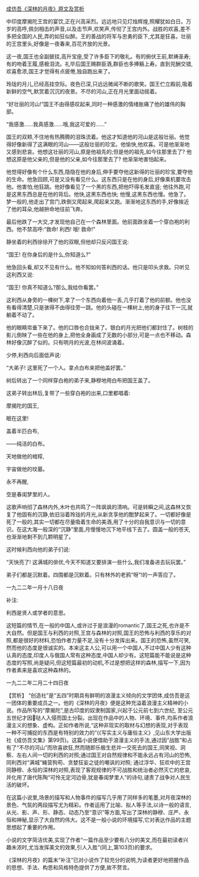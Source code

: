 [成仿吾《深林的月夜》原文及赏析](https://www.vrrw.net/wx/15059.html)

中印度摩揭陀王宫的宴饮,正在兴高采烈。远远地只见灯烛辉煌,照耀犹如白日。万岁的高呼,佩剑相击的声音,以及击节声,欢笑声,传彻了王宫内外。战胜的欢喜,差不多把全国的人民,弄的如狂似醉。王的善战的将军与忠勇的臣下,尤其是狂喜。壮丽的王宫里头,好像是一夜春来,百花齐放的光景。

这一夜,国王也全副披挂,高升宝座,受了许多臣下的敬礼。有的俯伏王前,默祷圣寿; 有的吻着王履,感极泪流。礼毕后国王赐群臣酒,群臣也多捧觞上寿。直到兕酬交错,欢喜愈浓,国王才觉得有点疲倦,独自跑出来了。

玲珑的月儿,已经高挂空际。夜色已深,只远远微闻不断的歌笑。国王伫立殿前,吸着新鲜的空气,默赏着沉沉的夜景。不尽的河山,正在月光里面动摇着。

“好壮丽的河山!”国王不由得感叹起来,同时一种感激的情绪胀痛了他的雄伟的胸部。

“我感激……我真感激……哦,我这可爱的……”

国王的双颊,不住地有热腾腾的泪珠流着。他这才知道他的河山是这般壮丽。他觉得好像新得了这满眼的河山——这般壮丽的珍宝。他愉快,他欢喜。可是他渐渐地又感到悲哀。他想这壮丽的河山,原是他祖先的;但是他的祖先,如今往那里去了? 他想这原是他父亲的,但是他的父亲,如今往那里去了? 他渐渐地害怕起来。

他觉得好像有个什么东西,隐隐在他的身后,伸手要夺他这新得的壮丽的珍宝,要夺他的生命。他急回顾,可是又没有看见什么。这东西只是在他的身后,好像乘机要攻击他。他害怕,他狂跳。他好像看见了一个黑的东西,把他吓得毛发直竖; 他往外跑,可是这黑东西总是在他的背后。他快,这黑东西也快; 他慢,这黑东西也慢。他急了。梦一般的,他走出了宫门,跌倒又爬起来,爬起来又跑。渐渐地这东西的手,好像挨近了他的耳朵,他越拚命地往前飞奔。

最后他跌了一大交,才发现他自己在一个森林里面。他前面跌坐着一个穿白袍的利西。他不禁高呼:“救命! 利西! 哦! 救命!”

静坐着的利西徐徐开了他的双眼,但他却只反问国王说:

“国王! 在你身后的是什么,你知道么?”

他急回头看,却又不见有什么。他不知如何答利西的话。他只是叩头求救。只听见这利西又说:

“国王! 你真不知道么?那么,我给你看罢。”

这利西从身旁的一棵树下,拿了一个东西向着他一丢,几乎打着了他的前额。他也没有看得清楚,只是骇得不由得往旁一跳。他的头碰在一棵树上,他的身子往下一沉,就躺着不动了。

他的眼睛帘垂下来了。他的口唇也合拢来了。银白的月光把他们都封住了。树枝的影儿倒映了一些在他的身上,把他全身画成了无数的小部分,可是一点也不移动。森林好像沉醉了似的。只有明月的光波,在林间波涌着。

少停,利西向后面低声说:

“大弟子! 这里死了一个人。拿点白布来把他盖好罢。”

树后转出了一个同样穿白袍的弟子来,静穆地用白布把国王盖了。

这弟子转出林后,复带了一些穿白袍的出来,口里都唱着:

摩揭陀的国王,

眠在这里!

盖着半匹白布,

——纯洁的白布。

天地做他的棺椁,

宇宙做他的坟墓。

永不再醒,

空是春闺梦里的人。

这歌声响彻了森林内外,木叶也共鸣了一阵飒飒的清响。可是转瞬之间,这森林又恢复了他固有的沉静,依旧浴着玲珑的月光,从新贪享他的酣梦起来了。一切都好像是死了一般的,其实一切都在尽量吸着生命的美酒,用了十分的自我意识与一切的意识。在这大海一般深的“沉静”里面,月慢慢地沉下地平线下去了。圆盖一般的苍天,也渐渐地剩不到几颗明星了。

这时候利西向他的弟子们说:

“天快亮了! 这满城的俳优,今天不知道又要排演一些什么,我们准备进去玩玩罢。”

弟子们都是沉默着。四围都是沉默着。只有林外的老鸦“呀”!的一声答应了。

一九二二年一月十八日夜

补注:

利西是贤人或学者的意思。

这短篇的情节,在一般的中国人,或许过于是浪漫的romantic了,国王之死,也许是不大自然。但是国王与利西的对照,王宫与森林的对照,国王的恐怖与利西的享乐的对照,都是很好的材料,恐怕作者力量不足,没有十分发挥出来。国王的恐怖,虽然可笑,然而他的态度是很诚实的。本来这主人公,可以用一个中国人,不过中国人少有这种认真的态度,印度人与俄国人常有这种态度,中国人却少有。这短篇能不能说是这种态度的写照,尚是疑问,但这短篇最初的动机,不过是想把这样的森林,描写一下,因为作者素来是喜欢这种森林的。

一九二二年二月二十四日夜



【赏析】 “创造社”是“五四”时期具有鲜明的浪漫主义倾向的文学团体,成仿吾是这一团体的重要成员之一。他的《深林的月夜》便是这种充溢着浪漫主义精神的小说。作品所写的“摩揭陀”,是古印度的奴隶制国家,兴起于公元前七到六世纪, 至公元五世纪才因哒人入侵而国土分裂。出现在作品中的人物、环境、事件,均系作者浪漫主义的想象、虚构。正如作者所说,“这种非现实的取材与幻想的表现,对于表现一种不可捕捉的东西是有特别的效力的”(《写实主义与庸俗主义》,见山东大学出版社《成仿吾文集》第99页)。这篇小说便借助于浪漫主义的手法,通过因“战胜”和占有了“不尽的河山”而欣喜欲狂,然而随即乐极生悲并一交死去的国王,同笑视、洞察、左右人间一切的利西的对照;通过国王对自然规律和不能永远占有河山的恐怖,同利西对“满城”蝇营狗苟、贪婪狂妄之徒的嘲讽的对照; 通过浮华、狂欢中的王宫同静穆、永恒的深林的对照,表现了客观规律的不可战胜和统治者必然灭亡的悲哀,并化用了唐代陈陶“可怜无定河边骨,犹是春闺梦里人”的诗句,谴责了战争对人民生活的破坏。

在这篇小说里,场景的描写和人物事件的描写几乎用了同样多的笔墨,对月夜深林的景色、气氛的两段描写尤为精彩。作者运用了比喻、拟人等手法,以诗一般的语言,从光、影、声、形、静态、动态乃至“意识”等方面,写出了深林的静穆、庄严、永恒和神秘,显示了大自然的伟大。这不是一般小说的环境描写,它对表达作品的主题思想起了重要的作用。

小说的文字简洁优美,实现了作者“一篇作品至少要有八分的美文,而在最初读者兴趣未浓时,尤当发挥美文的效果,引人入胜”(同上,第103页)的要求。

《深林的月夜》的篇末“补注”已对小说作了较充分的说明,为读者更好地把握作品的思想、手法、构思和风格特色提供了方便,故不赘言。

